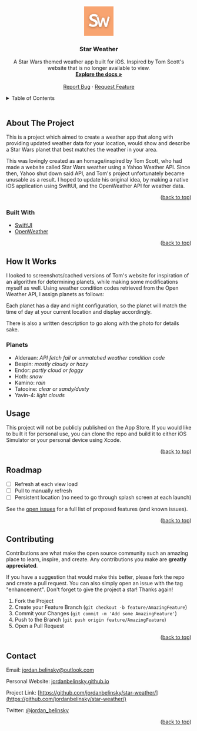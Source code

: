<div id="top"></div>

<!-- PROJECT LOGO -->
<br />
<div align="center">
  <a href="https://github.com/jordanbelinsky/star-weather/">
    <img src="images/logo.png" alt="Logo" width="80" height="80">
  </a>

<h3 align="center">Star Weather</h3>

  <p align="center">
    A Star Wars themed weather app built for iOS. Inspired by Tom Scott's website that is no longer available to view.
    <br />
    <a href="https://github.com/jordanbelinsky/star-weather/"><strong>Explore the docs »</strong></a>
    <br />
    <br />
    <a href="https://github.com/jordanbelinsky/star-weather/issues">Report Bug</a>
    ·
    <a href="https://github.com/jordanbelinsky/star-weather/issues">Request Feature</a>
  </p>
</div>



<!-- TABLE OF CONTENTS -->
<details>
  <summary>Table of Contents</summary>
  <ol>
    <li>
      <a href="#about-the-project">About The Project</a>
      <ul>
        <li><a href="#built-with">Built With</a></li>
      </ul>
    </li>
    <li>
      <a href="#how-it-works">How it Works</a>
      <ul>
        <li><a href="#planets">Planets</a></li>
      </ul>
    </li>
    <li><a href="#usage">Usage</a></li>
    <li><a href="#roadmap">Roadmap</a></li>
    <li><a href="#contributing">Contributing</a></li>
    <li><a href="#contact">Contact</a></li>
    <li><a href="#acknowledgments">Acknowledgments</a></li>
  </ol>
</details>

<br/>


<!-- ABOUT THE PROJECT -->
## About The Project

This is a project which aimed to create a weather app that along with providing updated weather data for your location, would show and describe a Star Wars planet that best matches the weather in your area.

This was lovingly created as an homage/inspired by Tom Scott, who had made a website called Star Wars weather using a Yahoo Weather API. Since then, Yahoo shut down said API, and Tom's project unfortunately became unusable as a result. I hoped to update his original idea, by making a native iOS application using SwiftUI, and the OpenWeather API for weather data.

<p align="right">(<a href="#top">back to top</a>)</p>



### Built With

* [SwiftUI](https://developer.apple.com/xcode/swiftui/)
* [OpenWeather](https://openweathermap.org/api)

<p align="right">(<a href="#top">back to top</a>)</p>



## How It Works

I looked to screenshots/cached versions of Tom's website for inspiration of an algorithm for determining planets, while making some modifications myself as well. Using weather condition codes retrieved from the Open Weather API, I assign planets as follows:

Each planet has a day and night configuration, so the planet will match the time of day at your current location and display accordingly.

There is also a written description to go along with the photo for details sake.

### Planets

* Alderaan: <i>API fetch fail or unmatched weather condition code</i>
* Bespin: <i>mostly cloudy or hazy</i>
* Endor: <i>partly cloud or foggy</i>
* Hoth: <i>snow</i>
* Kamino: <i>rain</i>
* Tatooine: <i>clear or sandy/dusty</i>
* Yavin-4: <i>light clouds</i>


<!-- USAGE EXAMPLES -->
## Usage

This project will not be publicly published on the App Store. If you would like to built it for personal use, you can clone the repo and build it to either iOS Simulator or your personal device using Xcode.

<p align="right">(<a href="#top">back to top</a>)</p>



<!-- ROADMAP -->
## Roadmap

- [ ] Refresh at each view load
- [ ] Pull to manually refresh
- [ ] Persistent location (no need to go through splash screen at each launch)

See the [open issues](https://github.com/jordanbelinsky/star-weather/issues) for a full list of proposed features (and known issues).

<p align="right">(<a href="#top">back to top</a>)</p>



<!-- CONTRIBUTING -->
## Contributing

Contributions are what make the open source community such an amazing place to learn, inspire, and create. Any contributions you make are **greatly appreciated**.

If you have a suggestion that would make this better, please fork the repo and create a pull request. You can also simply open an issue with the tag "enhancement".
Don't forget to give the project a star! Thanks again!

1. Fork the Project
2. Create your Feature Branch (`git checkout -b feature/AmazingFeature`)
3. Commit your Changes (`git commit -m 'Add some AmazingFeature'`)
4. Push to the Branch (`git push origin feature/AmazingFeature`)
5. Open a Pull Request

<p align="right">(<a href="#top">back to top</a>)</p>



<!-- CONTACT -->
## Contact


Email: [jordan.belinsky@outlook.com](mailto:jordan.belinsky@outlook.com)

Personal Website: [jordanbelinsky.github.io](https://jordanbelinsky.github.io)

Project Link: [https://github.com/jordanbelinsky/star-weather/](https://github.com/jordanbelinsky/star-weather/)

Twitter: [@jordan_belinsky](https://twitter.com/twitter_handle)





<p align="right">(<a href="#top">back to top</a>)</p>



<!-- ACKNOWLEDGMENTS
## Acknowledgments

* []()
* []()
* []()

<p align="right">(<a href="#top">back to top</a>)</p> -->



<!-- MARKDOWN LINKS & IMAGES -->
<!-- https://www.markdownguide.org/basic-syntax/#reference-style-links -->
[contributors-shield]: https://img.shields.io/github/contributors/github_username/repo_name.svg?style=for-the-badge
[contributors-url]: https://github.com/jordanbelinsky/star-weather/graphs/contributors
[forks-shield]: https://img.shields.io/github/forks/github_username/repo_name.svg?style=for-the-badge
[forks-url]: https://github.com/jordanbelinsky/star-weather/network/members
[stars-shield]: https://img.shields.io/github/stars/github_username/repo_name.svg?style=for-the-badge
[stars-url]: https://github.com/jordanbelinsky/star-weather/stargazers
[issues-shield]: https://img.shields.io/github/issues/github_username/repo_name.svg?style=for-the-badge
[issues-url]: https://github.com/jordanbelinsky/star-weather/issues
[license-shield]: https://img.shields.io/github/license/github_username/repo_name.svg?style=for-the-badge
[license-url]: https://github.com/jordanbelinsky/star-weather/blob/master/LICENSE.txt
[linkedin-shield]: https://img.shields.io/badge/-LinkedIn-black.svg?style=for-the-badge&logo=linkedin&colorB=555
[linkedin-url]: https://www.linkedin.com/in/jordanbelinsky/
[product-screenshot]: images/screenshot.png

